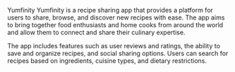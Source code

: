 Yumfinity
Yumfinity is a recipe sharing app that provides a platform for users to share, browse, and discover new recipes with ease. The app aims to bring together food enthusiasts and home cooks from around the world and allow them to connect and share their culinary expertise.

The app includes features such as user reviews and ratings, the ability to save and organize recipes, and social sharing options. Users can search for recipes based on ingredients, cuisine types, and dietary restrictions.
